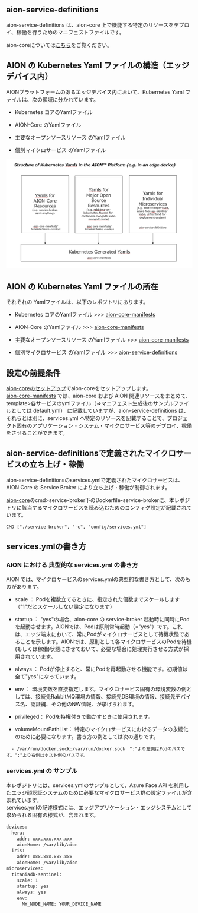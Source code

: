 ## **aion-service-definitions** 
aion-service-definitions は、aion-core 上で機能する特定のリソースをデプロイ、稼働を行うためのマニフェストファイルです。  

aion-coreについては[こちら](https://github.com/latonaio/aion-core)をご覧ください。  

## AION の Kubernetes Yaml ファイルの構造（エッジデバイス内） 
AIONプラットフォームのあるエッジデバイス内において、Kubernetes Yaml ファイルは、次の領域に分かれています。

* Kubernetes コアのYamlファイル  

* AION-Core のYamlファイル  

* 主要なオープンソースリソース のYamlファイル  

* 個別マイクロサービス  のYamlファイル  


![kube-yml](docs/structure_of_kubernets_yamls.png)

## AION の Kubernetes Yaml ファイルの所在
それぞれの Yamlファイルは、以下のレポジトリにあります。  

* Kubernetes コアのYamlファイル  >>>  [aion-core-manifests](https://github.com/latonaio/aion-core-manifests)  

* AION-Core のYamlファイル  >>>  [aion-core-manifests](https://github.com/latonaio/aion-core-manifests)  

* 主要なオープンソースリソース のYamlファイル  >>>  [aion-core-manifests](https://github.com/latonaio/aion-core-manifests)

* 個別マイクロサービス  のYamlファイル    >>>  [aion-service-definitions](https://github.com/latonaio/aion-service-definitions)


## 設定の前提条件  
[aion-coreのセットアップ](https://github.com/latonaio/aion-core)でaion-coreをセットアップします。  
[aion-core-manifests](https://github.com/latonaio/aion-core-manifests) では、aion-core および AION 関連リソースをまとめて、template>各サービスのymlファイル（⇒マニフェスト生成後のサンプルファイルとしては default.yml） に記載していますが、aion-service-definitions は、それらとは別に、services.yml へ特定のリソースを記載することで、プロジェクト固有のアプリケーション・システム・マイクロサービス等のデプロイ、稼働をさせることができます。  

## aion-service-definitionsで定義されたマイクロサービスの立ち上げ・稼働  
aion-service-definitionsのservices.ymlで定義されたマイクロサービスは、AION Core の Service Broker により立ち上げ・稼働が制御されます。  

[aion-core](https://github.com/latonaio/aion-core)のcmd>service-broker下のDockerfile-service-brokerに、本レポジトリに該当するマイクロサービスを読み込むためのコンフィグ設定が記載されています。  

```
CMD ["./service-broker", "-c", "config/services.yml"]
```

## services.ymlの書き方

### AION における 典型的な services.yml の書き方 ###
AION では、マイクロサービスのservices.ymlの典型的な書き方として、次のものがあります。  

* scale     ： Podを複数立てるときに、指定された個数までスケールします（"1"だとスケールしない設定になります）   

* startup   ： "yes"の場合、aion-core の service-broker 起動時に同時にPodを起動させます。AIONでは、Podは原則常時起動（="yes"）です。これは、エッジ端末において、常にPodがマイクロサービスとして待機状態であることを示します。AIONでは、原則として各マイクロサービスのPodを待機(もしくは稼働)状態にさせておいて、必要な場合に処理実行させる方式が採用されています。  

* always    ： Podが停止すると、常にPodを再起動させる機能です。初期値は全て"yes"になっています。   

* env       ： 環境変数を直接指定します。マイクロサービス固有の環境変数の例としては、接続先RabbitMQ環境の情報、接続先DB環境の情報、接続先デバイス名、認証鍵、その他のNW情報、が挙げられます。  

* privileged： Podを特権付きで動かすときに使用されます。  

* volumeMountPathList： 特定のマイクロサービスにおけるデータの永続化のために必要になります。書き方の例としては次の通りです。
```
  - /var/run/docker.sock:/var/run/docker.sock　":"より左側はPodのパスです。":"より右側はホスト側のパスです。
```

### services.yml の サンプル ###
本レポジトリには、services.ymlのサンプルとして、Azure Face API を利用したエッジ顔認証システムのために必要なマイクロサービス群の設定ファイルが含まれています。  
services.ymlの記述様式には、エッジアプリケーション・エッジシステムとして求められる固有の様式が、含まれます。  
```
devices:
  hera:
    addr: xxx.xxx.xxx.xxx
    aionHome: /var/lib/aion
  iris:
    addr: xxx.xxx.xxx.xxx
    aionHome: /var/lib/aion
microservices:
  titaniadb-sentinel:
    scale: 1
    startup: yes
    always: yes
    env:
      MY_NODE_NAME: YOUR_DEVICE_NAME
```
